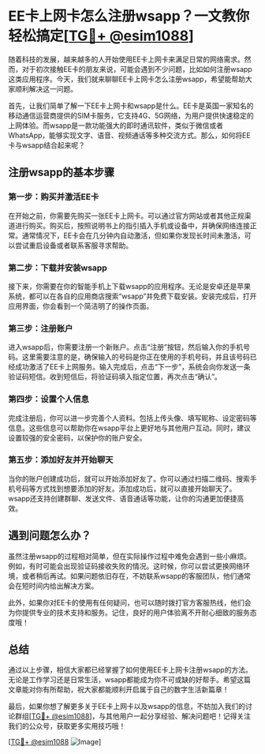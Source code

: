 # EE卡上网卡怎么注册wsapp？一文教你轻松搞定[[TG💪+ @esim1088](https://t.me/s/esim1088)]

随着科技的发展，越来越多的人开始使用EE卡上网卡来满足日常的网络需求。然而，对于初次接触EE卡的朋友来说，可能会遇到不少问题，比如如何注册wsapp这类应用程序。今天，我们就来聊聊EE卡上网卡怎么注册wsapp，希望能帮助大家顺利解决这一问题。

首先，让我们简单了解一下EE卡上网卡和wsapp是什么。EE卡是英国一家知名的移动通信运营商提供的SIM卡服务，它支持4G、5G网络，为用户提供快速稳定的上网体验。而wsapp是一款功能强大的即时通讯软件，类似于微信或者WhatsApp，能够实现文字、语音、视频通话等多种交流方式。那么，如何将EE卡与wsapp结合起来呢？

## 注册wsapp的基本步骤

### 第一步：购买并激活EE卡

在开始之前，你需要先购买一张EE卡上网卡。可以通过官方网站或者其他正规渠道进行购买。购买后，按照说明书上的指引插入手机或设备中，并确保网络连接正常。通常情况下，EE卡会在几分钟内自动激活，但如果你发现长时间未激活，可以尝试重启设备或者联系客服寻求帮助。

### 第二步：下载并安装wsapp

接下来，你需要在你的智能手机上下载wsapp的应用程序。无论是安卓还是苹果系统，都可以在各自的应用商店搜索“wsapp”并免费下载安装。安装完成后，打开应用界面，你会看到一个简洁明了的操作页面。

### 第三步：注册账户

进入wsapp后，你需要注册一个新账户。点击“注册”按钮，然后输入你的手机号码。这里需要注意的是，确保输入的号码是你正在使用的手机号码，并且该号码已经成功激活了EE卡上网服务。输入完成后，点击“下一步”，系统会向你发送一条验证码短信。收到短信后，将验证码填入指定位置，再次点击“确认”。

### 第四步：设置个人信息

完成注册后，你可以进一步完善个人资料。包括上传头像、填写昵称、设定密码等信息。这些信息可以帮助你在wsapp平台上更好地与其他用户互动。同时，建议设置较强的安全密码，以保护你的账户安全。

### 第五步：添加好友并开始聊天

当你的账户创建成功后，就可以开始添加好友了。你可以通过扫描二维码、搜索手机号码等方式找到想要添加的好友。添加成功后，就可以直接开始聊天了。wsapp还支持创建群聊、发送文件、语音通话等功能，让你的沟通更加便捷高效。

## 遇到问题怎么办？

虽然注册wsapp的过程相对简单，但在实际操作过程中难免会遇到一些小麻烦。例如，有时可能会出现验证码接收失败的情况。这时候，你可以尝试更换网络环境，或者稍后再试。如果问题依旧存在，不妨联系wsapp的客服团队，他们通常会在短时间内给出解决方案。

此外，如果你对EE卡的使用有任何疑问，也可以随时拨打官方客服热线，他们会为你提供专业的技术支持和服务。记住，良好的用户体验离不开耐心细致的服务态度哦！

## 总结

通过以上步骤，相信大家都已经掌握了如何使用EE卡上网卡注册wsapp的方法。无论是工作学习还是日常生活，wsapp都能成为你不可或缺的好帮手。希望这篇文章能对你有所帮助，祝大家都能顺利开启属于自己的数字生活新篇章！

最后，如果你想了解更多关于EE卡上网卡以及wsapp的信息，不妨加入我们的讨论群组[[TG💪+ @esim1088](https://t.me/s/esim1088)]，与其他用户一起分享经验、解决问题吧！记得关注我们的公众号，获取更多实用技巧哦！

[[TG💪+ @esim1088](https://t.me/s/esim1088) ![Image](https://i.postimg.cc/4NQfJmqS/Snipaste-2025-05-13-00-14-12.png)]